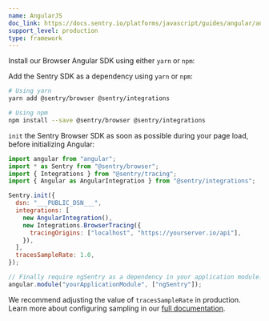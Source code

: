 ```yaml
---
name: AngularJS
doc_link: https://docs.sentry.io/platforms/javascript/guides/angular/angular1/
support_level: production
type: framework
---
```


Install our Browser Angular SDK using either `yarn` or `npm`:

Add the Sentry SDK as a dependency using `yarn` or `npm`:

```bash
# Using yarn
yarn add @sentry/browser @sentry/integrations

# Using npm
npm install --save @sentry/browser @sentry/integrations
```

`init` the Sentry Browser SDK as soon as possible during your page load, before initializing Angular:

```javascript
import angular from "angular";
import * as Sentry from "@sentry/browser";
import { Integrations } from "@sentry/tracing";
import { Angular as AngularIntegration } from "@sentry/integrations";

Sentry.init({
  dsn: "___PUBLIC_DSN___",
  integrations: [
    new AngularIntegration(),
    new Integrations.BrowserTracing({
      tracingOrigins: ["localhost", "https://yourserver.io/api"],
    }),
  ],
  tracesSampleRate: 1.0,
});

// Finally require ngSentry as a dependency in your application module.
angular.module("yourApplicationModule", ["ngSentry"]);
```

We recommend adjusting the value of `tracesSampleRate` in production. Learn more about configuring sampling in our [full documentation](https://docs.sentry.io/platforms/javascript/performance/sampling/).
